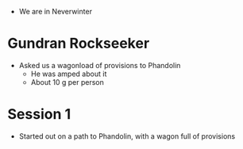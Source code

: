 - We are in Neverwinter

# Gundran Rockseeker

- Asked us a wagonload of provisions to Phandolin
  - He was amped about it
  - About 10 g per person

# Session 1
- Started out on a path to Phandolin, with a wagon full of provisions


